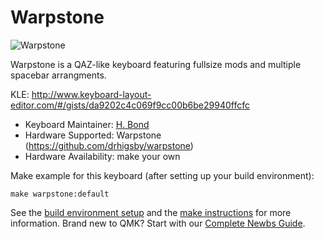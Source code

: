 # Warpstone

![Warpstone](https://cdn.discordapp.com/attachments/529309006494171137/968165034977005568/IMG_6154.jpg)

Warpstone is a QAZ-like keyboard featuring fullsize mods and multiple spacebar arrangments.  

KLE: http://www.keyboard-layout-editor.com/#/gists/da9202c4c069f9cc00b6be29940ffcfc 

* Keyboard Maintainer: [H. Bond](https://github.com/drhigsby)
* Hardware Supported: Warpstone (https://github.com/drhigsby/warpstone)
* Hardware Availability: make your own

Make example for this keyboard (after setting up your build environment):

    make warpstone:default

See the [build environment setup](https://docs.qmk.fm/#/getting_started_build_tools) and the [make instructions](https://docs.qmk.fm/#/getting_started_make_guide) for more information. Brand new to QMK? Start with our [Complete Newbs Guide](https://docs.qmk.fm/#/newbs).
